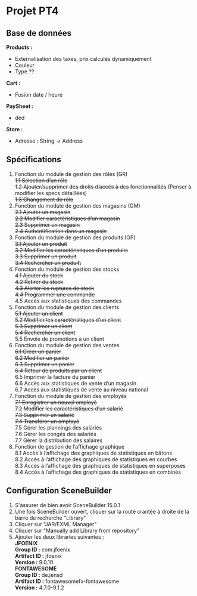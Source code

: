 # Projet PT4

## Base de données

**Products :**

- Externalisation des taxes, prix calculés dynamiquement
- Couleur
- Type ??

**Cart :**

- Fusion date / heure

**PaySheet :**

- ded

**Store :**

- Adresse : String -> Address

## Spécifications

1. Fonction du module de gestion des rôles (GR)\
   ~~1.1 Sélection d’un rôle~~\
   ~~1.2 Ajouter/supprimer des droits d’accès à des fonctionnalités~~ (Penser à modifier les specs détaillées)\
   ~~1.3 Changement de rôle~~
2. Fonction du module de gestion des magasins (GM)\
   ~~2.1 Ajouter un magasin~~\
   ~~2.2 Modifier caractéristiques d’un magasin~~\
   ~~2.3 Supprimer un magasin~~\
   ~~2.4 Authentification dans un magasin~~
3. Fonction du module de gestion des produits (GP)\
   ~~3.1 Ajouter un produit~~\
   ~~3.2 Modifier les caractéristiques d’un produits~~\
   ~~3.3 Supprimer un produit~~\
   ~~3.4 Rechercher un produit~~\
4. Fonction du module de gestion des stocks\
   ~~4.1 Ajouter du stock~~\
   ~~4.2 Retirer du stock~~\
   ~~4.3 Alerter les ruptures de stock~~\
   ~~4.4 Programmer une commande~~\
   4.5 Accès aux statistiques des commandes
5. Fonction du module de gestion des clients\
   ~~5.1 Ajouter un client~~\
   ~~5.2 Modifier les caractéristiques d’un client~~\
   ~~5.3 Supprimer un client~~\
   ~~5.4 Rechercher un client~~\
   5.5 Envoie de promotions à un client
6. Fonction du module de gestion des ventes\
   ~~6.1 Créer un panier~~\
   ~~6.2 Modifier un panier~~\
   ~~6.3 Supprimer un panier~~\
   ~~6.4 Retour de produits par un client~~\
   6.5 Imprimer la facture du panier\
   6.6 Accès aux statistiques de vente d’un magasin\
   6.7 Accès aux statistiques de vente au niveau national
7. Fonction du module de gestion des employés\
   ~~7.1 Enregistrer un nouvel employé~~\
   ~~7.2 Modifier les caractéristiques d’un salarié~~\
   ~~7.3 Supprimer un salarié~~\
   ~~7.4 Transférer un employé~~\
   7.5 Gérer les plannings des salariés\
   7.6 Gérer les congés des salariés\
   7.7 Gérer la distribution des salaires
8. Fonction de gestion de l’affichage graphique\
   8.1 Accès à l’affichage des graphiques de statistiques en bâtons\
   8.2 Accès à l’affichage des graphiques de statistiques en courbes\
   8.3 Accès à l’affichage des graphiques de statistiques en superposes\
   8.4 Accès à l’affichage des graphiques de statistiques en combinés

## Configuration SceneBuilder

1. S'assurer de bien avoir SceneBuilder 15.0.1
2. Une fois SceneBuilder ouvert, cliquer sur la route crantée à droite de la barre de recherche "Library"
3. Cliquer sur "JAR/FXML Manager"
4. Cliquer sur "Manually add Library from repository"
5. Ajouter les deux libraries suivantes : \
   **JFOENIX**\
   **Group ID :** com.jfoenix\
   **Artifact ID :** jfoenix\
   **Version :** 9.0.10\
   **FONTAWESOME**\
   **Group ID :** de.jensd\
   **Artifact ID :** fontawesomefx-fontawesome\
   **Version :** 4.7.0-9.1.2
 
